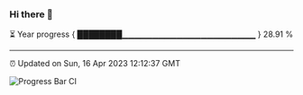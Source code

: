 ### Hi there 👋

⏳ Year progress { ████████▁▁▁▁▁▁▁▁▁▁▁▁▁▁▁▁▁▁▁▁▁▁ } 28.91 %

---

⏰ Updated on Sun, 16 Apr 2023 12:12:37 GMT

![Progress Bar CI](https://github.com/Shyam-Makwana/GitHub-Actions-Demo/workflows/Progress%20Bar%20CI/badge.svg)

